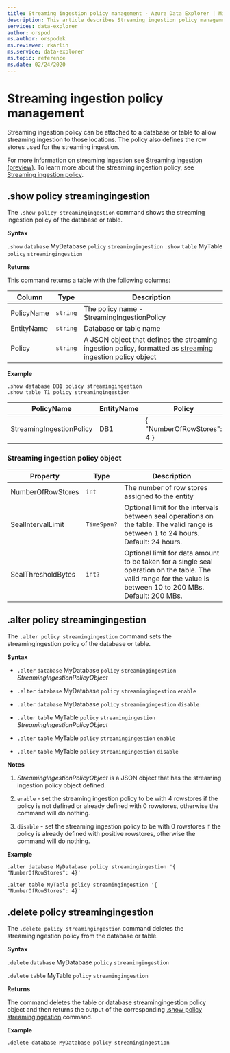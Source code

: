 ```yaml
---
title: Streaming ingestion policy management - Azure Data Explorer | Microsoft Docs
description: This article describes Streaming ingestion policy management in Azure Data Explorer.
services: data-explorer
author: orspod
ms.author: orspodek
ms.reviewer: rkarlin
ms.service: data-explorer
ms.topic: reference
ms.date: 02/24/2020
---
```

# Streaming ingestion policy management

Streaming ingestion policy can be attached to a database or table to allow streaming ingestion to those locations. The policy also defines the row stores used for the streaming ingestion.

For more information on streaming ingestion see [Streaming ingestion (preview)](../../ingest-data-streaming.md). To learn more about the streaming ingestion policy, see [Streaming ingestion policy](streamingingestionpolicy.md).

## .show policy streamingingestion

The `.show policy streamingingestion` command shows the streaming ingestion policy of the database or table.

**Syntax**

`.show` `database` MyDatabase `policy` `streamingingestion`
`.show` `table` MyTable `policy` `streamingingestion`

**Returns**

This command returns a table with the following columns:

|Column    |Type    |Description
|---|---|---
|PolicyName|`string`|The policy name - StreamingIngestionPolicy
|EntityName|`string`|Database or table name
|Policy    |`string`|A JSON object that defines the streaming ingestion policy, formatted as [streaming ingestion policy object](#streaming-ingestion-policy-object)

**Example**

```kusto
.show database DB1 policy streamingingestion 
.show table T1 policy streamingingestion 
```

|PolicyName|EntityName|Policy|ChildEntities|EntityType|
|---|---|---|---|---|
|StreamingIngestionPolicy|DB1|{  "NumberOfRowStores": 4 }

### Streaming ingestion policy object

|Property  |Type    |Description                                                       |
|----------|--------|------------------------------------------------------------------|
|NumberOfRowStores |`int`  |The number of row stores assigned to the entity|
|SealIntervalLimit|`TimeSpan?`|Optional limit for the intervals between seal operations on the table. The valid range is between 1 to 24 hours. Default: 24 hours.|
|SealThresholdBytes|`int?`|Optional limit for data amount to be taken for a single seal operation on the table. The valid range for the value is between 10 to 200 MBs. Default: 200 MBs.|

## .alter policy streamingingestion

The `.alter policy streamingingestion` command sets the streamingingestion policy of the database or table.

**Syntax**

* `.alter` `database` MyDatabase `policy` `streamingingestion` *StreamingIngestionPolicyObject*

* `.alter` `database` MyDatabase `policy` `streamingingestion` `enable`

* `.alter` `database` MyDatabase `policy` `streamingingestion` `disable`

* `.alter` `table` MyTable `policy` `streamingingestion` *StreamingIngestionPolicyObject*

* `.alter` `table` MyTable `policy` `streamingingestion` `enable`

* `.alter` `table` MyTable `policy` `streamingingestion` `disable`

**Notes**

1. *StreamingIngestionPolicyObject* is a JSON object that has the streaming ingestion policy object defined.

2. `enable` - set the streaming ingestion policy to be with 4 rowstores if the policy is not defined or already defined with 0   rowstores, otherwise the command will do nothing.

3. `disable` - set the streaming ingestion policy to be with 0 rowstores if the policy is already defined with positive rowstores,
otherwise the command will do nothing.

**Example**

```kusto
.alter database MyDatabase policy streamingingestion '{  "NumberOfRowStores": 4}'

.alter table MyTable policy streamingingestion '{  "NumberOfRowStores": 4}'
```

## .delete policy streamingingestion

The `.delete policy streamingingestion` command deletes the streamingingestion policy from the database or table.

**Syntax** 

`.delete` `database` MyDatabase `policy` `streamingingestion`

`.delete` `table` MyTable `policy` `streamingingestion`

**Returns**

The command deletes the table or database streamingingestion policy object and then returns the output of the corresponding [.show policy streamingingestion](#show-policy-streamingingestion)
command.

**Example**

```kusto
.delete database MyDatabase policy streamingingestion 
```